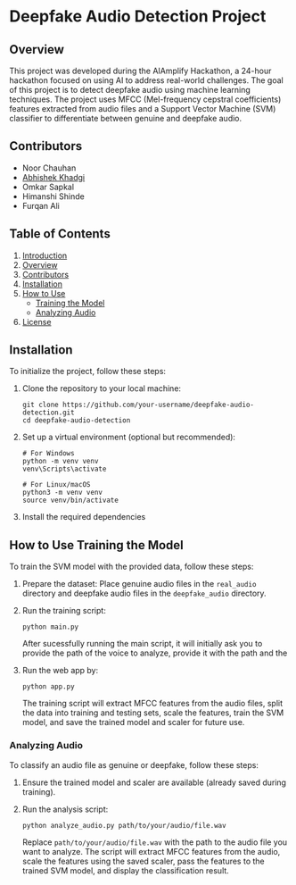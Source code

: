 # Deepfake Audio Detection Project

## Overview
This project was developed during the AIAmplify Hackathon, a 24-hour hackathon focused on using AI to address real-world challenges. The goal of this project is to detect deepfake audio using machine learning techniques. The project uses MFCC (Mel-frequency cepstral coefficients) features extracted from audio files and a Support Vector Machine (SVM) classifier to differentiate between genuine and deepfake audio.

## Contributors
- Noor Chauhan
- [Abhishek Khadgi](https://github.com/abhis-hek)
- Omkar Sapkal
- Himanshi Shinde
- Furqan Ali

## Table of Contents
1. [Introduction](#aiamplify-deepfake-audio-detection-project)
2. [Overview](#overview)
3. [Contributors](#contributors)
4. [Installation](#installation)
5. [How to Use](#how-to-use)
   - [Training the Model](#training-the-model)
   - [Analyzing Audio](#analyzing-audio)
6. [License](#license)

## Installation
To initialize the project, follow these steps:

1. Clone the repository to your local machine:
   ```
   git clone https://github.com/your-username/deepfake-audio-detection.git
   cd deepfake-audio-detection
   ```

2. Set up a virtual environment (optional but recommended):
   ```
   # For Windows
   python -m venv venv
   venv\Scripts\activate

   # For Linux/macOS
   python3 -m venv venv
   source venv/bin/activate
   ```

3. Install the required dependencies

## How to Use Training the Model
To train the SVM model with the provided data, follow these steps:

1. Prepare the dataset:
   Place genuine audio files in the `real_audio` directory and deepfake audio files in the `deepfake_audio` directory.

2. Run the training script:
   ```
   python main.py
   ```
   After sucessfully running the main script, it will initially ask you to provide the path of the voice to analyze, provide it with the path and the
3. Run the web app by:
   ```
   python app.py
   ```

   The training script will extract MFCC features from the audio files, split the data into training and testing sets, scale the features, train the SVM model, and save the trained model and scaler for future use.

### Analyzing Audio
To classify an audio file as genuine or deepfake, follow these steps:

1. Ensure the trained model and scaler are available (already saved during training).

2. Run the analysis script:
   ```
   python analyze_audio.py path/to/your/audio/file.wav
   ```

   Replace `path/to/your/audio/file.wav` with the path to the audio file you want to analyze. The script will extract MFCC features from the audio, scale the features using the saved scaler, pass the features to the trained SVM model, and display the classification result.
